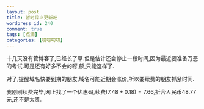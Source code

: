 ```yaml
--- 
layout: post
title: 暂时停止更新吧
wordpress_id: 240
comment: true
tags: [点滴]
categories: [唠唠叨叨]
---
```

十几天没有管博客了,已经长了草.但是估计还会停止一段时间,因为最近要准备万恶的考试.可是还有好多不会的呀,额,只能这样了.

对了,提醒域名快要到期的朋友,域名可能近期会涨价,所以要续费的朋友抓紧时间.

我刚刚续费完毕,网上找了一个优惠码,续费$(7.48+0.18)=7.66$,折合人民币48.77元,还不是太贵.
